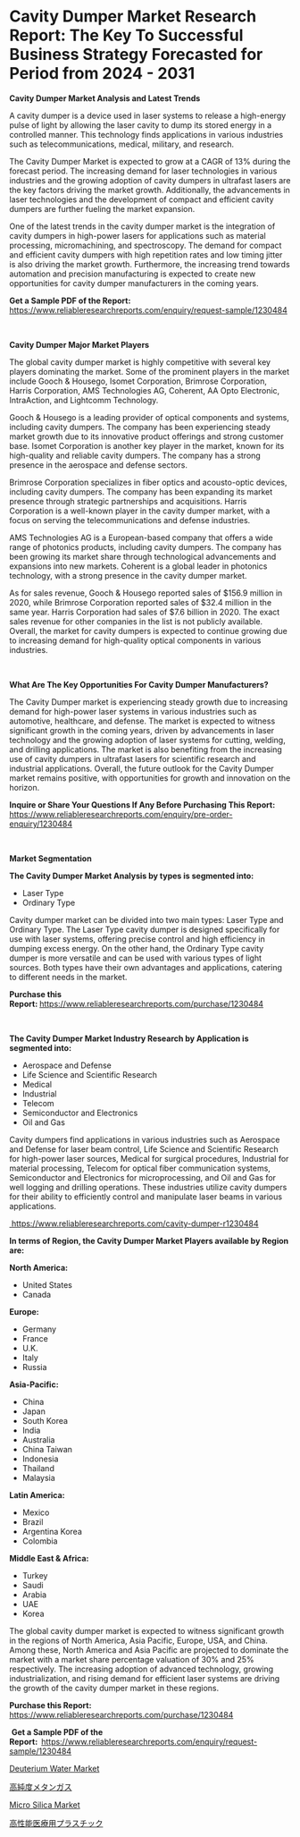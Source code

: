 <p><h1>Cavity Dumper Market Research Report: The Key To Successful Business Strategy Forecasted for Period from 2024 - 2031</h1></p><p><strong>Cavity Dumper Market Analysis and Latest Trends</strong></p>
<p><p>A cavity dumper is a device used in laser systems to release a high-energy pulse of light by allowing the laser cavity to dump its stored energy in a controlled manner. This technology finds applications in various industries such as telecommunications, medical, military, and research.</p><p>The Cavity Dumper Market is expected to grow at a CAGR of 13% during the forecast period. The increasing demand for laser technologies in various industries and the growing adoption of cavity dumpers in ultrafast lasers are the key factors driving the market growth. Additionally, the advancements in laser technologies and the development of compact and efficient cavity dumpers are further fueling the market expansion.</p><p>One of the latest trends in the cavity dumper market is the integration of cavity dumpers in high-power lasers for applications such as material processing, micromachining, and spectroscopy. The demand for compact and efficient cavity dumpers with high repetition rates and low timing jitter is also driving the market growth. Furthermore, the increasing trend towards automation and precision manufacturing is expected to create new opportunities for cavity dumper manufacturers in the coming years.</p></p>
<p><strong>Get a Sample PDF of the Report:&nbsp;</strong> <a href="https://www.reliableresearchreports.com/enquiry/request-sample/1230484">https://www.reliableresearchreports.com/enquiry/request-sample/1230484</a></p>
<p>&nbsp;</p>
<p><strong>Cavity Dumper Major Market Players</strong></p>
<p><p>The global cavity dumper market is highly competitive with several key players dominating the market. Some of the prominent players in the market include Gooch & Housego, Isomet Corporation, Brimrose Corporation, Harris Corporation, AMS Technologies AG, Coherent, AA Opto Electronic, IntraAction, and Lightcomm Technology.</p><p>Gooch & Housego is a leading provider of optical components and systems, including cavity dumpers. The company has been experiencing steady market growth due to its innovative product offerings and strong customer base. Isomet Corporation is another key player in the market, known for its high-quality and reliable cavity dumpers. The company has a strong presence in the aerospace and defense sectors.</p><p>Brimrose Corporation specializes in fiber optics and acousto-optic devices, including cavity dumpers. The company has been expanding its market presence through strategic partnerships and acquisitions. Harris Corporation is a well-known player in the cavity dumper market, with a focus on serving the telecommunications and defense industries.</p><p>AMS Technologies AG is a European-based company that offers a wide range of photonics products, including cavity dumpers. The company has been growing its market share through technological advancements and expansions into new markets. Coherent is a global leader in photonics technology, with a strong presence in the cavity dumper market.</p><p>As for sales revenue, Gooch & Housego reported sales of $156.9 million in 2020, while Brimrose Corporation reported sales of $32.4 million in the same year. Harris Corporation had sales of $7.6 billion in 2020. The exact sales revenue for other companies in the list is not publicly available. Overall, the market for cavity dumpers is expected to continue growing due to increasing demand for high-quality optical components in various industries.</p></p>
<p>&nbsp;</p>
<p><strong>What Are The Key Opportunities For Cavity Dumper Manufacturers?</strong></p>
<p><p>The Cavity Dumper market is experiencing steady growth due to increasing demand for high-power laser systems in various industries such as automotive, healthcare, and defense. The market is expected to witness significant growth in the coming years, driven by advancements in laser technology and the growing adoption of laser systems for cutting, welding, and drilling applications. The market is also benefiting from the increasing use of cavity dumpers in ultrafast lasers for scientific research and industrial applications. Overall, the future outlook for the Cavity Dumper market remains positive, with opportunities for growth and innovation on the horizon.</p></p>
<p><strong>Inquire or Share Your Questions If Any Before Purchasing This Report:</strong> <a href="https://www.reliableresearchreports.com/enquiry/pre-order-enquiry/1230484">https://www.reliableresearchreports.com/enquiry/pre-order-enquiry/1230484</a></p>
<p>&nbsp;</p>
<p><strong>Market Segmentation</strong></p>
<p><strong>The Cavity Dumper Market Analysis by types is segmented into:</strong></p>
<p><ul><li>Laser Type</li><li>Ordinary Type</li></ul></p>
<p><p>Cavity dumper market can be divided into two main types: Laser Type and Ordinary Type. The Laser Type cavity dumper is designed specifically for use with laser systems, offering precise control and high efficiency in dumping excess energy. On the other hand, the Ordinary Type cavity dumper is more versatile and can be used with various types of light sources. Both types have their own advantages and applications, catering to different needs in the market.</p></p>
<p><strong>Purchase this Report:&nbsp;</strong><a href="https://www.reliableresearchreports.com/purchase/1230484">https://www.reliableresearchreports.com/purchase/1230484</a></p>
<p>&nbsp;</p>
<p><strong>The Cavity Dumper Market Industry Research by Application is segmented into:</strong></p>
<p><ul><li>Aerospace and Defense</li><li>Life Science and Scientific Research</li><li>Medical</li><li>Industrial</li><li>Telecom</li><li>Semiconductor and Electronics</li><li>Oil and Gas</li></ul></p>
<p><p>Cavity dumpers find applications in various industries such as Aerospace and Defense for laser beam control, Life Science and Scientific Research for high-power laser sources, Medical for surgical procedures, Industrial for material processing, Telecom for optical fiber communication systems, Semiconductor and Electronics for microprocessing, and Oil and Gas for well logging and drilling operations. These industries utilize cavity dumpers for their ability to efficiently control and manipulate laser beams in various applications.</p></p>
<p><a href="https://www.reliableresearchreports.com/cavity-dumper-r1230484">&nbsp;https://www.reliableresearchreports.com/cavity-dumper-r1230484</a></p>
<p><strong>In terms of Region, the Cavity Dumper Market Players available by Region are:</strong></p>
<p>
    <p> <strong> North America: </strong>
        <ul>
            <li>United States</li>
            <li>Canada</li>
        </ul>
        </p> 
    <p> <strong> Europe: </strong>
        <ul>
            <li>Germany</li>
            <li>France</li>
            <li>U.K.</li>
            <li>Italy</li>
            <li>Russia</li>
        </ul>
        </p> 
    <p> <strong> Asia-Pacific: </strong>
        <ul>
            <li>China</li>
            <li>Japan</li>
            <li>South Korea</li>
            <li>India</li>
            <li>Australia</li>
            <li>China Taiwan</li>
            <li>Indonesia</li>
            <li>Thailand</li>
            <li>Malaysia</li>
        </ul>
        </p> 
    <p> <strong> Latin America: </strong>
        <ul>
            <li>Mexico</li>
            <li>Brazil</li>
            <li>Argentina Korea</li>
            <li>Colombia</li>
        </ul>
        </p> 
    <p> <strong> Middle East & Africa: </strong>
        <ul>
            <li>Turkey</li>
            <li>Saudi</li>
            <li>Arabia</li>
            <li>UAE</li>
            <li>Korea</li>
        </ul>
    </p>
    </p>
<p><p>The global cavity dumper market is expected to witness significant growth in the regions of North America, Asia Pacific, Europe, USA, and China. Among these, North America and Asia Pacific are projected to dominate the market with a market share percentage valuation of 30% and 25% respectively. The increasing adoption of advanced technology, growing industrialization, and rising demand for efficient laser systems are driving the growth of the cavity dumper market in these regions.</p></p>
<p><strong>Purchase this Report: </strong><a href="https://www.reliableresearchreports.com/purchase/1230484">https://www.reliableresearchreports.com/purchase/1230484</a></p>
<p>&nbsp;<strong>Get a Sample PDF of the Report:&nbsp;&nbsp;</strong><a href="https://www.reliableresearchreports.com/enquiry/request-sample/1230484">https://www.reliableresearchreports.com/enquiry/request-sample/1230484</a></p>
<p><strong></strong></p>
<p><p><a href="https://www.linkedin.com/pulse/deuterium-water-market-provides-comprehensive-analysis-including-tcvef?trackingId=zdvvfFgbt6MHuBNbpEgy%2Bg%3D%3D">Deuterium Water Market</a></p><p><a href="https://github.com/zekaoe592392/Market-Research-Report-List-1/blob/main/803236930856.md">高純度メタンガス</a></p><p><a href="https://www.linkedin.com/pulse/micro-silica-market-research-report-provides-thorough-industry-cvgxf?trackingId=UUBppAlX6ipxPRqzoXln%2Bg%3D%3D">Micro Silica Market</a></p><p><a href="https://github.com/LeanneBruen2023/Market-Research-Report-List-1/blob/main/423340730855.md">高性能医療用プラスチック</a></p></p>